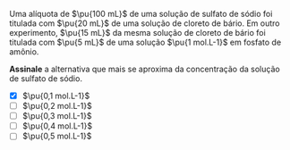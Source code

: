 Uma alíquota de $\pu{100 mL}$ de uma solução de sulfato de sódio foi titulada com $\pu{20 mL}$ de uma solução de cloreto de bário. Em outro experimento, $\pu{15 mL}$ da mesma solução de cloreto de bário foi titulada com $\pu{5 mL}$ de uma solução $\pu{1 mol.L-1}$ em fosfato de amônio.

**Assinale** a alternativa que mais se aproxima da concentração da solução de sulfato de sódio.

- [x] $\pu{0,1 mol.L-1}$
- [ ] $\pu{0,2 mol.L-1}$
- [ ] $\pu{0,3 mol.L-1}$
- [ ] $\pu{0,4 mol.L-1}$
- [ ] $\pu{0,5 mol.L-1}$
